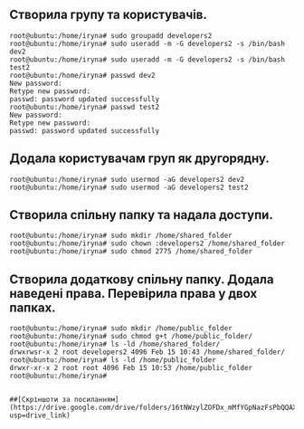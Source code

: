 ## Створила групу  та користувачів.
```
root@ubuntu:/home/iryna# sudo groupadd developers2  
root@ubuntu:/home/iryna# sudo useradd -m -G developers2 -s /bin/bash dev2
root@ubuntu:/home/iryna# sudo useradd -m -G developers2 -s /bin/bash test2
root@ubuntu:/home/iryna# passwd dev2
New password:
Retype new password:
passwd: password updated successfully
root@ubuntu:/home/iryna# passwd test2
New password:
Retype new password:
passwd: password updated successfully
```
## Додала користувачам груп як другорядну.
```
root@ubuntu:/home/iryna# sudo usermod -aG developers2 dev2
root@ubuntu:/home/iryna# sudo usermod -aG developers2 test2
```
## Створила спільну папку та надала доступи.
```
root@ubuntu:/home/iryna# sudo mkdir /home/shared_folder
root@ubuntu:/home/iryna# sudo chown :developers2 /home/shared_folder  
root@ubuntu:/home/iryna# sudo chmod 2775 /home/shared_folder  
```

## Створила додаткову спільну папку. Додала наведені права. Перевірила права у двох папках.
```
root@ubuntu:/home/iryna# sudo mkdir /home/public_folder
root@ubuntu:/home/iryna# sudo chmod g+t /home/public_folder/
root@ubuntu:/home/iryna# ls -ld /home/shared_folder/
drwxrwsr-x 2 root developers2 4096 Feb 15 10:43 /home/shared_folder/
root@ubuntu:/home/iryna# ls -ld /home/public_folder
drwxr-xr-x 2 root root 4096 Feb 15 10:53 /home/public_folder
root@ubuntu:/home/iryna#
```

```

##[Скріншоти за посиланням](https://drive.google.com/drive/folders/16tNWzylZOFDx_mMfYGpNazFsPbQQAXoH?usp=drive_link)
```